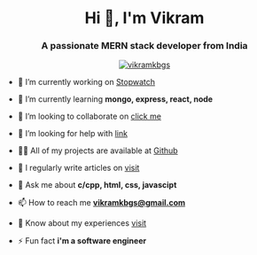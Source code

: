 <h1 align="center">Hi 👋, I'm Vikram</h1>
<h3 align="center">A passionate MERN stack developer from India</h3>

<p align="center"> <a href="#"><img src="https://github-profile-trophy.vercel.app/?username=vikramkbgs&theme=darkhub&row=1&column=8" alt="vikramkbgs" /></a></p>

- 🔭 I’m currently working on [Stopwatch](https://vikramkbgs.github.io/Stopwatch/)

- 🌱 I’m currently learning **mongo, express, react, node**

- 👯 I’m looking to collaborate on [click me](https://github.com/vikramkbgs/Tarang-Music-Player)

- 🤝 I’m looking for help with [link](#)

- 👨‍💻 All of my projects are available at [Github](https://github.com/vikramkbgs/)

- 📝 I regularly write articles on [visit](https://github.com/vikramkbgs/codingNInja/blob/main/README.md)

- 💬 Ask me about **c/cpp, html, css, javascipt**

- 📫 How to reach me **vikramkbgs@gmail.com**

- 📄 Know about my experiences [visit](https://linkedin.com/in/vikramkbgs)

- ⚡ Fun fact **i'm a software engineer**



